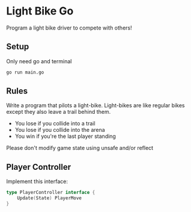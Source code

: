# Light Bike Go
Program a light bike driver to compete with others!

## Setup

Only need go and terminal

```bash
go run main.go
```

## Rules

Write a program that pilots a light-bike. Light-bikes are like regular bikes except they also leave a trail behind them. 

- You lose if you collide into a trail
- You lose if you collide into the arena
- You win if you're the last player standing

Please don't modify game state using unsafe and/or reflect

## Player Controller

Implement this interface:

```go
type PlayerController interface {
	Update(State) PlayerMove
}
```

